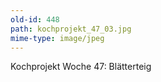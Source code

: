```yaml
---
old-id: 448
path: kochprojekt_47_03.jpg
mime-type: image/jpeg
---
```

Kochprojekt Woche 47:
Blätterteig
